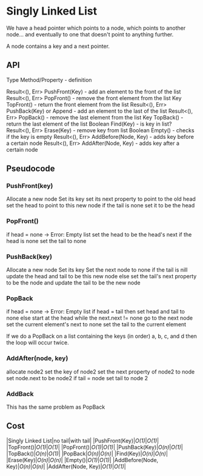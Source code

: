 # Singly Linked List
We have a head pointer which points to a node, which points to another node... and eventually to one that doesn't point to anything further.

A node contains a key and a next pointer.

## API
Type Method/Property - definition

Result<(), Err> PushFront(Key) - add an element to the front of the list
Result<(), Err> PopFront() - remove the front element from the list
Key TopFront() - return the front element from the list
Result<(), Err> PushBack(Key) or Append - add an element to the last of the list
Result<(), Err> PopBack() - remove the last element from the list
Key TopBack() - return the last element of the list
Boolean Find(Key) - is key in list?
Result<(), Err> Erase(Key) - remove key from list
Boolean Empty() - checks if the key is empty
Result<(), Err> AddBefore(Node, Key) - adds key before a certain node
Result<(), Err> AddAfter(Node, Key) - adds key after a certain node

## Pseudocode
### PushFront(key)
Allocate a new node
Set its key
set its next property to point to the old head
set the head to point to this new node
if the tail is none
    set it to be the head

### PopFront()
if head = none -> Error: Empty list
set the head to be the head's next
if the head is none
    set the tail to none

### PushBack(key)
Allocate a new node
Set its key
Set the next node to none
if the tail is nill
    update the head and tail to be this new node
else set the tail's next property to be the node and update the tail to be the new node

### PopBack
if head = none -> Error: Empty list
if head = tail then set head and tail to none
else
    start at the head
    while the next.next != none
        go to the next node
    set the current element's next to none
    set the tail to the current element

If we do a PopBack on a list containing the keys (in order) a, b, c, and d then the loop will occur twice.

### AddAfter(node, key)
allocate node2
set the key of node2
set the next property of node2 to node
set node.next to be node2
if tail = node
    set tail to node 2

### AddBack
This has the same problem as PopBack

## Cost
|Singly Linked List|no tail|with tail|
|PushFront(Key)|*O(1)*|*O(1)*|
|TopFront()|*O(1)*|*O(1)*|
|PopFront()|*O(1)*|*O(1)*|
|PushBack(Key)|*O(n)*|*O(1)*|
|TopBack()|*O(n)*|*O(1)*|
|PopBack|*O(n)*|*O(n)*|
|Find(Key)|*O(n)*|*O(n)*|
|Erase(Key)|*O(n)*|*O(n)*|
|Empty()|*O(1)*|*O(1)*|
|AddBefore(Node, Key)|*O(n)*|*O(n)*|
|AddAfter(Node, Key)|*O(1)*|*O(1)*|
